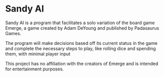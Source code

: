 # Sandy AI
Sandy AI is a program that facilitates a solo variation of the 
board game Emerge, a game created by Adam DeYoung and published by Padasaurus Games. 

The program will make decisions based off its current status in the game and complete 
the necessary steps to play, like rolling dice and spending them, with minimal player input

This project has no affiliation with the creators of Emerge and is intended 
for entertainment purposes.
